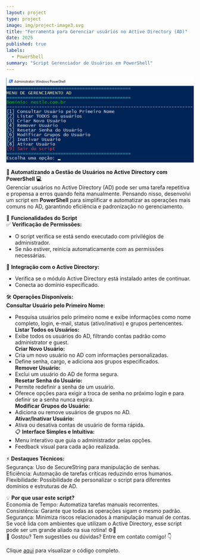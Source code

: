 ```yaml
---
layout: project
type: project
image: img/project-image3.svg
title: "Ferramenta para Gerenciar usuários no Active Directory (AD)"
date: 2025
published: true
labels:
  - PowerShell
summary: "Script Gerenciador de Usuários em PowerShell"
---
```


<img class="img-fluid" src="../img/ManipulaAD.png">

<b>🚀 Automatizando a Gestão de Usuários no Active Directory com PowerShell 💻</b> <br/>
Gerenciar usuários no Active Directory (AD) pode ser uma tarefa repetitiva e propensa a erros quando feita manualmente. Pensando nisso, desenvolvi um script em <b>PowerShell</b> para simplificar e automatizar as operações mais comuns no AD, garantindo eficiência e padronização no gerenciamento.

🎯 <b>Funcionalidades do Script</b> <br/>
✅ <b>Verificação de Permissões:</b> <br/>
- O script verifica se está sendo executado com privilégios de administrador. <br/>
- Se não estiver, reinicia automaticamente com as permissões necessárias. <br/>

📂 <b>Integração com o Active Directory:</b> <br/>
- Verifica se o módulo Active Directory está instalado antes de continuar. <br/>
- Conecta ao domínio especificado. <br/>

🛠️ <b>Operações Disponíveis:</b> <br/>
<b>Consultar Usuário pelo Primeiro Nome:</b> <br/>
- Pesquisa usuários pelo primeiro nome e exibe informações como nome completo, login, e-mail, status (ativo/inativo) e grupos pertencentes. <br/>
<b>Listar Todos os Usuários:</b> <br/>
- Exibe todos os usuários do AD, filtrando contas padrão como administrator e guest. <br/>
<b>Criar Novo Usuário:</b> <br/>
- Cria um novo usuário no AD com informações personalizadas. <br/>
- Define senha, cargo, e adiciona aos grupos especificados. <br/>
<b>Remover Usuário:</b> <br/>
- Exclui um usuário do AD de forma segura. <br/>
<b>Resetar Senha do Usuário:</b> <br/>
- Permite redefinir a senha de um usuário. <br/>
- Oferece opções para exigir a troca de senha no próximo login e para definir se a senha nunca expira. <br/>
<b>Modificar Grupos do Usuário:</b> <br/>
- Adiciona ou remove usuários de grupos no AD. <br/>
<b>Ativar/Inativar Usuário:</b> <br/>
- Ativa ou desativa contas de usuário de forma rápida. <br/>
📋 <b>Interface Simples e Intuitiva:</b> <br/>
- Menu interativo que guia o administrador pelas opções. <br/>
- Feedback visual para cada ação realizada. <br/>

⚡ <b>Destaques Técnicos:</b> <br/>
Segurança: Uso de SecureString para manipulação de senhas. <br/>
Eficiência: Automação de tarefas críticas reduzindo erros humanos. <br/>
Flexibilidade: Possibilidade de personalizar o script para diferentes domínios e estruturas de AD. <br/>

💡 <b>Por que usar este script?</b> <br/>
Economia de Tempo: Automatiza tarefas manuais recorrentes. <br/>
Consistência: Garante que todas as operações sigam o mesmo padrão. <br/>
Segurança: Minimiza riscos relacionados à manipulação manual de contas. <br/>
Se você lida com ambientes que utilizam o Active Directory, esse script pode ser um grande aliado na sua rotina! ⚙️🔐 <br/>
💬 Gostou? Tem sugestões ou dúvidas? Entre em contato comigo! 👇 <br/>

Clique [aqui](https://github.com/igordriguess/Python/blob/main/ManipulaAD.py) para visualizar o código completo.
